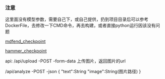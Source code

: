 ### 注意
这里面没有模型参数，需要自己下，或自己提供，扔到项目目录后可以参考DockerFile，去修改一下CMD命令，再去构建，或者直接python运行因该没有问题

[mdfend_checkpoint](https://1drv.ms/u/c/fa8cabf58f35e0e0/EXwiZiiK6Z9PiPjeqBk7mBIBD4W3W6tcohgE5bTwutJ2OA?e=QzumQJ)

[hammer_checkpoint](https://1drv.ms/u/c/fa8cabf58f35e0e0/EalCEnbwp9RNrVr3o9lCTaYBOozE8Sdr2UmqBdPdZ7lgiw?e=SLE4BV)

api:
/api/upload
 -POST
    -form-data
上传图片，返回图片的url

/api/analyze
    -POST
        -json
        {
            "text":String
            "image":String(图片路径)
        }       